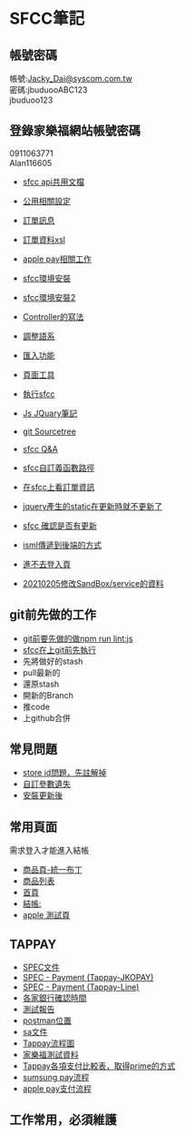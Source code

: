 # SFCC筆記

## 帳號密碼<br/>
帳號:Jacky_Dai@syscom.com.tw <br/>
密碼:jbuduooABC123<br/>
jbuduoo123 <br/>
## 登錄家樂福網站帳號密碼
0911063771<br/>
Alan116605<br/>
- [sfcc api共用文檔](https://hackmd.io/@pAC7Wz35SAC8dkLPIz8kXA/BkrydSHgO/https%3A%2F%2Fhackmd.io%2FPRHQgazIRnqeLhx4LUwiKw)<br/>
- [公用相關設定](https://hackmd.io/@pAC7Wz35SAC8dkLPIz8kXA/BkrydSHgO/%2FZ8X6v8kuR-WSqhP8hld8pA)<br/>
- [訂單訊息](https://hackmd.io/b-sUAS9aScKYzAUkRAD08w)<br/>
- [訂單資料xsl](https://docs.google.com/spreadsheets/d/1Cg_rSbHYXrkDDQ_D5t8K0uYKevHodVB2D8iKrUGAOLA/edit#gid=0)<br/>
- [apple pay相關工作](https://hackmd.io/HgYcRoTRSvWQP-F5QfGxVA)<br/>


- [sfcc環境安裝](https://hackmd.io/0v4NfaE2QmejyQ2MnsDtxQ)<br/>
- [sfcc環境安裝2](https://hackmd.io/DOs5FLI_Q_CaOLH65P4gRw)<br/>
- [Controller的寫法](https://hackmd.io/sSkohUUsRd28hjV5JARzBg?view)<br/>
- [調整語系](https://hackmd.io/iDp6yxNqSj2gYBpkcF-j_w?view)<br/>
- [匯入功能](https://hackmd.io/PHxKaZgYTL6q-Ba6nu-w6g?view)<br/>
- [頁面工具](https://hackmd.io/E75YDLMWTXiFiM0ZzLw9Qg?view)<br/>
- [執行sfcc](https://hackmd.io/UQWDpeDGS9OjlrTZTaCMuA?view)<br/>
- [Js JQuary筆記](https://hackmd.io/BOEHSOWwSoyUKmJoTOZwsg?view)<br/>
- [git Sourcetree](https://hackmd.io/HiigsBDYSS6bAbRkpsY6Xg?view)<br/>
- [sfcc Q&A](https://docs.google.com/spreadsheets/d/1cXnpYMhOqT7kHR0NYBvdPWIxH3qrqT0WVVVJnPHfS7M/edit#gid=1254768356)<br/>
- [sfcc自訂義函數路徑](https://hackmd.io/xWAV9to3Q8yCQvrpUW6nqg?view)<bf/>
- [在sfcc上看訂單資訊](https://hackmd.io/6_pBrna6SFeL935WKKTwOA?view)<br/>
- [jquery產生的static在更新時就不更新了](https://hackmd.io/H9DSeDjKToChdg_k86UEUA?view)<br/>
- [sfcc 確認是否有更新](https://hackmd.io/h8t1jrknSiGb5Kzaw94FmQ?view)<br/>
- [isml傳遞到後端的方式](https://hackmd.io/h9k_Pe1kTeWdyixkQS3Hyg?view)<br/>
- [進不去登入頁](https://hackmd.io/mQbdN0__RcqKV6myzQQaEA?view)<br/>
- [20210205修改SandBox/service的資料](https://hackmd.io/IJy-lZ2IRMe0b-I4sAMgWg?view)<br/>

## git前先做的工作
- [git前要先做的做npm run lint:js](https://hackmd.io/8v01g1d0QdCGL5clGurRKw?view)<br/>
- [sfcc在上git前先執行](https://hackmd.io/_f6m_NJPSpyqYIXRnL9TsA?view)<br/>
- 先將做好的stash
- pull最新的
- 還原stash
- 開新的Branch
- 推code
- 上github合併

## 常見問題
- [store id問題，先註解掉](https://hackmd.io/bYeQf4heR-GF52pqjqCYtw?view)<br/>
- [自訂參數遺失](https://hackmd.io/fM5PSNPPTqiONoCM7Tr1RQ?view)<br/>
- [安裝更新後](https://hackmd.io/t6uvm5nNTja7HT38Ne4tVg?view)<br/>

## 常用頁面
 需求登入才能進入結帳<br/>
 - [商品頁-統一布丁](https://dev03-ap01-carrefour.demandware.net/on/demandware.store/Sites-Carrefour-Site/zh_TW/Product-Show?pid=1530001000112)<br/>
 - [商品列表](https://dev03-ap01-carrefour.demandware.net/on/demandware.store/Sites-Carrefour-Site/zh_TW/Search-Show?cgid=2993)<br/>
 - [首頁](https://dev03-ap01-carrefour.demandware.net/on/demandware.store/Sites-Carrefour-Site/zh_TW/Demo-Start)<br/>
 - [結帳:](https://dev03-ap01-carrefour.demandware.net/on/demandware.store/Sites-Carrefour-Site/zh_TW/Checkout-Begin)<br/>
 - [apple 測試頁](https://dev03-ap01-carrefour.demandware.net/on/demandware.store/Sites-Carrefour-Site/zh_TW/Cart-applepay)<br/>
## TAPPAY 
- [SPEC文件](https://docs.google.com/document/d/1d1eVEcMf_zGFgBWaLLvyJG_CSQ9nlNJM/edit#)<br/>
- [SPEC - Payment (Tappay-JKOPAY)](https://docs.google.com/document/u/1/d/1cNFnZvCwGkVuWqmUZk1l7IAH8yOIHRh-/edit?usp=drive_web&ouid=101156036923245146445&rtpof=true)<br/>
- [SPEC - Payment (Tappay-Line)](https://docs.google.com/document/u/1/d/1etN_bErRl4U2D4EfgWukQYCOsxm49j1a/edit?usp=drive_web&ouid=101156036923245146445&rtpof=true)<br/>
- [各家銀行確認時間](https://docs.tappaysdk.com/tutorial/zh/reference.html#each-bank-capture-refund-time)<br/>
- [測試報告](https://docs.google.com/document/d/1_kRSTgBzazsTHthJQ644M_8pOJx16n_FDZO5o6C2zJM/edit)<br/>
- [postman位置](https://drive.google.com/drive/u/1/folders/1aTlP5mq6RJ258xSzWmDl6XMIrtlCaIiK)<br/>
- [sa文件](https://hackmd.io/KMvMGkuUTKi5TJgp4l0Fag?view#SA---Payment-Tappay)<br/>
- [Tappay流程圖](https://hackmd.io/R4GsOthbSSm97EsS9aJurQ)<br/>
- [家樂福測試資料](https://hackmd.io/iXnNK78YQwevWiU7ZwRDHw)<br/>
- [Tappay各項支付比較表，取得prime的方式](https://docs.google.com/document/d/1m3zYe0PW66nk88DDJ2XJuGMdx2_wjutX/edit) <br/>
- [sumsung pay流程](https://hackmd.io/z1o1CB3GQoGiJCFEsbVqfQ?view)<br/>
- [apple pay支付流程](https://hackmd.io/R1PB1pSOTmyfimXgkeXHpQ?view)<br/>

## 工作常用，必須維護

